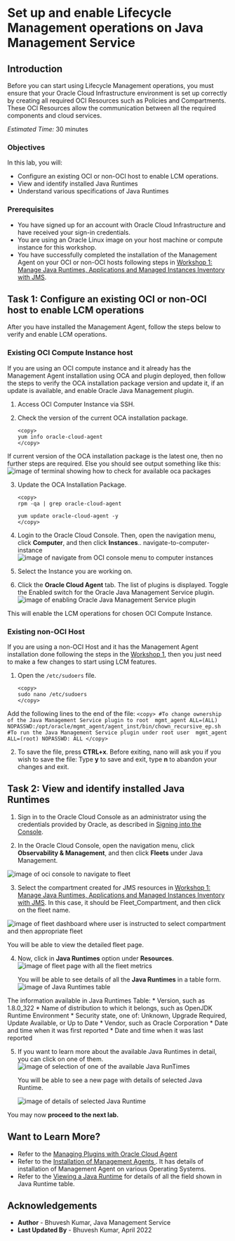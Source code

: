 # Set up and enable Lifecycle Management operations on Java Management Service

## Introduction

Before you can start using Lifecycle Management operations, you must ensure that your Oracle Cloud Infrastructure environment is set up correctly by creating all required OCI Resources such as Policies and Compartments. These OCI Resources allow the communication between all the required components and cloud services. 


<em>Estimated Time:</em> 30 minutes

### Objectives

In this lab, you will:

  *  Configure an existing OCI or non-OCI host to enable LCM operations.
  *  View and identify installed Java Runtimes
  *  Understand various specifications of Java Runtimes



  

### Prerequisites
 
 * You have signed up for an account with Oracle Cloud Infrastructure and have received your sign-in credentials.
 * You are using an Oracle Linux image on your host machine or compute instance for this workshop.
 * You have successfully completed the installation of the Management Agent on your OCI or non-OCI hosts following steps in [Workshop 1: Manage Java Runtimes, Applications and Managed Instances Inventory with JMS](../../java-management/workshops/freetier/index.html?lab=understand-concepts-related-to-management-agent/understand-concepts-related-to-management-agent).

## Task 1: Configure an existing OCI or non-OCI host to enable LCM operations

After you have installed the Management Agent, follow the steps below to verify and enable LCM operations.

### **Existing OCI Compute Instance host**
If you are using an OCI compute instance and it already has the Management Agent installation using OCA and plugin deployed, then follow the steps to verify the OCA installation package version and update it, if an update is available, and enable Oracle Java Management plugin.


1. Access OCI Computer Instance via SSH.

2. Check the version of the current OCA installation package.
    ```
    <copy>
    yum info oracle-cloud-agent
    </copy>
    ```
  If current version of the OCA installation package is the latest one, then no further steps are required. Else you should see output something like this:
    ![image of terminal showing how to check for available oca packages](/../images/oca-version-checking-console.png)

3. Update the OCA Installation Package.
    ```
    <copy>
    rpm -qa | grep oracle-cloud-agent

    yum update oracle-cloud-agent -y
    </copy>
    ```

4. Login to the Oracle Cloud Console. Then, open the navigation menu, click **Computer**, and then click **Instances**..
navigate-to-computer-instance
  ![image of navigate from OCI console menu to computer instances](/../images/navigate-to-computer-instance.png)



5. Select the Instance you are working on.

6. Click the **Oracle Cloud Agent** tab. The list of plugins is displayed. Toggle the Enabled switch for the Oracle Java Management Service plugin.
  ![image of enabling Oracle Java Management Service plugin](/../images/oci-console-oracle-java-mgmt-service.png)

  This will enable the LCM operations for chosen OCI Compute Instance.





### **Existing non-OCI Host**
If you are using a non-OCI Host and it has the Management Agent installation done following the steps in the [Workshop 1](../../java-management/workshops/freetier/index.html?lab=understand-concepts-related-to-management-agent/understand-concepts-related-to-management-agent), then you just need to make a few changes to start using LCM features.


1. Open the `/etc/sudoers` file. 
    ```
    <copy>
    sudo nano /etc/sudoers
    </copy>
    ```

  Add the following lines to the end of the file:
    ```
    <copy>
    #To change ownership of the Java Management Service plugin to root 
    mgmt_agent ALL=(ALL) NOPASSWD:/opt/oracle/mgmt_agent/agent_inst/bin/chown_recursive_ep.sh 
    #To run the Java Management Service plugin under root user 
    mgmt_agent ALL=(root) NOPASSWD: ALL
    </copy>
    ```

  2. To save the file, press **CTRL+x**. Before exiting, nano will ask you if you wish to save the file: Type **y** to save and exit, type **n** to abandon your changes and exit.


## Task 2: View and identify installed Java Runtimes

1. Sign in to the Oracle Cloud Console as an administrator using the credentials provided by Oracle, as described in [Signing into the Console](https://docs.oracle.com/en-us/iaas/Content/GSG/Tasks/signingin.htm). 

2. In the Oracle Cloud Console, open the navigation menu, click **Observability & Management**, and then click **Fleets** under Java Management.

  ![image of oci console to navigate to fleet](/../images/oci-console-navigation-fleet.png)

3. Select the compartment created for JMS resources in [Workshop 1: Manage Java Runtimes, Applications and Managed Instances Inventory with JMS](../../java-management/workshops/freetier/index.html?lab=setup-a-fleet/setup-a-fleet). In this case, it should be Fleet_Compartment, and then click on the fleet name.

  ![image of fleet dashboard where user is instructed to select compartment and then appropriate fleet](/../images/fleet-selection-page.png)

  You will be able to view the detailed fleet page. 

4. Now, click in **Java Runtimes** option under **Resources**.
  ![image of fleet page with all the fleet metrics](/../images/fleet-details-page.png)
   
   You will be able to see details of all the **Java Runtimes** in a table form.
  ![image of Java Runtimes table](/../images/java-runtimes-viewtable.png)


  The information available in Java Runtimes Table:
    * Version, such as 1.8.0_322
    * Name of distribution to which it belongs, such as OpenJDK Runtime Environment
    * Security state, one of: Unknown, Upgrade Required, Update Available, or Up to Date
    * Vendor, such as Oracle Corporation
    * Date and time when it was first reported
    * Date and time when it was last reported

5. If you want to learn more about the available Java Runtimes in detail, you can click on one of them.
  ![image of selection of one of the available Java RunTimes](/../images/individual-java-runtimes-details.png)

    You will be able to see a new page with details of selected Java Runtime.

    ![image of details of selected Java Runtime](/../images/java-runtime-mertics.png)

<!-- 
  A brief definition of various details available for **Java Runtime**: 

    * **Java Runtime metrics:** Provides you with an insight into the behavior of the Java Runtime during a specified time period.  

    * **Java Runtime Installations:** The Java Runtime installations data is aggregated daily and presented in a table. 
        
    * **Applications:** Presents a list of applications that have been started and run for more than one second during a specified time period.
        
    * **Managed Instances:** Presents a list of managed instances that have reported the presence of a Java installation or the start of a Java application. -->




You may now **proceed to the next lab.**

## Want to Learn More?

* Refer to the [Managing Plugins with Oracle Cloud Agent ](https://docs.oracle.com/en-us/iaas/Content/Compute/Tasks/manage-plugins.htm#console)
* Refer to the [Installation of Management Agents ](https://docs.oracle.com/en-us/iaas/management-agents/doc/install-management-agent-chapter.htm). It has details of installation of Management Agent on various Operating Systems.
* Refer to the [Viewing a Java Runtime](https://docs.oracle.com/en-us/iaas/jms/doc/fleet-views.html#GUID-F57179D9-C736-4058-B381-9ECAC776895F) for details of all the field shown in Java Runtime table.

 
## Acknowledgements

* **Author** - Bhuvesh Kumar, Java Management Service
* **Last Updated By** - Bhuvesh Kumar, April 2022
